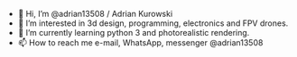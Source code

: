 - 👋 Hi, I’m @adrian13508 / Adrian Kurowski
- 👀 I’m interested in 3d design, programming, electronics and FPV drones. 
- 🌱 I’m currently learning python 3 and photorealistic rendering.
- 📫 How to reach me e-mail, WhatsApp, messenger @adrian13508

<!---
adrian13508/adrian13508 is a ✨ special ✨ repository because its `README.md` (this file) appears on your GitHub profile.
You can click the Preview link to take a look at your changes.
--->
